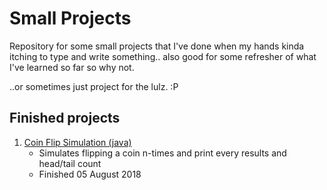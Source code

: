 # Small Projects
Repository for some small projects that I've done when my hands kinda itching to type and write something.. also good for some refresher of what I've learned so far so why not.

..or sometimes just project for the lulz. :P

## Finished projects

1. [Coin Flip Simulation (java)](https://github.com/hilmihisham/Small-Projects/blob/master/CoinFlipSimulation/CoinFlip.java)
   - Simulates flipping a coin n-times and print every results and head/tail count
   - Finished 05 August 2018
